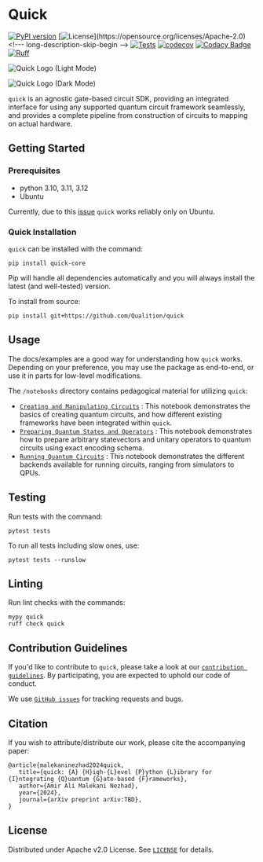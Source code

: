 # Quick

[![PyPI version](https://img.shields.io/pypi/v/quick-core)](//pypi.org/project/quick-core)
[![License](https://img.shields.io/github/license/Qualition/quick.svg?)](https://opensource.org/licenses/Apache-2.0) <!--- long-description-skip-begin -->
[![Tests](https://github.com/Qualition/quick/actions/workflows/tests.yml/badge.svg)](https://github.com/qualition/quick/actions/workflows/tests.yml)
[![codecov](https://codecov.io/github/Qualition/quick/branch/main/graph/badge.svg?token=IHWJZG8VJT)](https://codecov.io/github/Qualition/quick)
[![Codacy Badge](https://app.codacy.com/project/badge/Grade/e287a2eed9e24d5e9d4a3ffe911ce6a5)](https://app.codacy.com?utm_source=gh&utm_medium=referral&utm_content=&utm_campaign=Badge_grade)
[![Ruff](https://img.shields.io/endpoint?url=https://raw.githubusercontent.com/astral-sh/ruff/main/assets/badge/v2.json)](https://github.com/astral-sh/ruff)

![Quick Logo (Light Mode)](https://github.com/user-attachments/assets/f49e2684-7cff-4ced-807c-add616bb6527#gh-light-mode-only)

![Quick Logo (Dark Mode)](https://github.com/user-attachments/assets/8ac68d33-3be2-4620-8160-e0d8a5888813#gh-dark-mode-only)

`quick` is an agnostic gate-based circuit SDK, providing an integrated interface for using any supported quantum circuit framework seamlessly, and provides a complete pipeline from construction of circuits to mapping on actual hardware.

## Getting Started

### Prerequisites

- python 3.10, 3.11, 3.12
- Ubuntu

Currently, due to this [issue](https://github.com/Qualition/quick/issues/11) `quick` works reliably only on Ubuntu.

### Quick Installation

`quick` can be installed with the command:

```
pip install quick-core
```

Pip will handle all dependencies automatically and you will always install the latest (and well-tested) version.

To install from source:

```
pip install git+https://github.com/Qualition/quick
```

## Usage

The docs/examples are a good way for understanding how `quick` works. Depending on your preference, you may use the package as end-to-end, or use it in parts for low-level modifications.

The `/notebooks` directory contains pedagogical material for utilizing `quick`:

- [`Creating and Manipulating Circuits`](https://github.com/Qualition/quick/blob/main/notebooks/Creating%20and%20Manipulating%20Circuits.ipynb)
: This notebook demonstrates the basics of creating quantum circuits, and how different existing frameworks have been integrated within `quick`.
- [`Preparing Quantum States and Operators`](https://github.com/Qualition/quick/blob/main/notebooks/Preparing%20Quantum%20States%20and%20Operators.ipynb)
: This notebook demonstrates how to prepare arbitrary statevectors and unitary operators to quantum circuits using exact encoding schema.
- [`Running Quantum Circuits`](https://github.com/Qualition/quick/blob/main/notebooks/Running%20Quantum%20Circuits.ipynb)
: This notebook demonstrates the different backends available for running circuits, ranging from simulators to QPUs.

## Testing

Run tests with the command:

```
pytest tests
```

To run all tests including slow ones, use:

```
pytest tests --runslow
```

## Linting

Run lint checks with the commands:

```
mypy quick
ruff check quick
```

## Contribution Guidelines

If you'd like to contribute to `quick`, please take a look at our [`contribution guidelines`](CONTRIBUTING). By participating, you are expected to uphold our code of conduct.

We use [`GitHub issues`](https://github.com/Qualition/quick/issues) for tracking requests and bugs.

## Citation

If you wish to attribute/distribute our work, please cite the accompanying paper:
```
@article{malekaninezhad2024quick,
   title={quick: {A} {H}igh-{L}evel {P}ython {L}ibrary for {I}ntegrating {Q}uantum {G}ate-based {F}rameworks},
   author={Amir Ali Malekani Nezhad},
   year={2024},
   journal={arXiv preprint arXiv:TBD},
}
```

## License

Distributed under Apache v2.0 License. See [`LICENSE`](LICENSE) for details.
